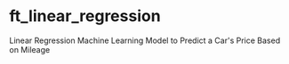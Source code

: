 # ft_linear_regression
Linear Regression Machine Learning Model to Predict a Car's Price Based on Mileage

